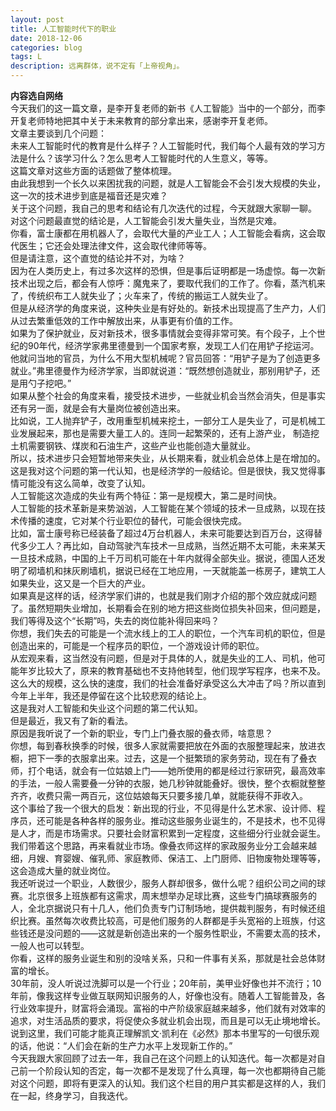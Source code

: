 ```yaml
---
layout: post
title: 人工智能时代下的职业
date: 2018-12-06
categories: blog
tags: L
description: 远离群体，说不定有「上帝视角」。
---
```

**内容选自网络**   
今天我们的这一篇文章，是李开复老师的新书《人工智能》当中的一个部分，而李开复老师特地把其中关于未来教育的部分拿出来，感谢李开复老师。  
文章主要谈到几个问题：  
未来人工智能时代的教育是什么样子？人工智能时代，我们每个人最有效的学习方法是什么？该学习什么？怎么思考人工智能时代的人生意义，等等。  
这篇文章对这些方面的话题做了整体梳理。   
由此我想到一个长久以来困扰我的问题，就是人工智能会不会引发大规模的失业，这一次的技术进步到底是福音还是灾难？  
关于这个问题，我自己的思考和结论有几次迭代的过程，今天就跟大家聊一聊。  
对这个问题最直觉的结论是，人工智能会引发大量失业，当然是灾难。  
你看，富士康都在用机器人了，会取代大量的产业工人；人工智能会看病，这会取代医生；它还会处理法律文件，这会取代律师等等。  
但是请注意，这个直觉的结论并不对，为啥？  
因为在人类历史上，有过多次这样的恐惧，但是事后证明都是一场虚惊。每一次新技术出现之后，都会有人惊呼：魔鬼来了，要取代我们的工作了。你看，蒸汽机来了，传统织布工人就失业了；火车来了，传统的搬运工人就失业了。  
但是从经济学的角度来说，这种失业是有好处的。新技术出现提高了生产力，人们从过去繁重低效的工作中解放出来，从事更有价值的工作。  
如果为了保护就业，反对新技术，很多事情就会变得非常可笑。有个段子，上个世纪的90年代，经济学家弗里德曼到一个国家考察，发现工人们在用铲子挖运河。他就问当地的官员，为什么不用大型机械呢？官员回答：“用铲子是为了创造更多就业。”弗里德曼作为经济学家，当即就说道：“既然想创造就业，那别用铲子，还是用勺子挖吧。”  
如果从整个社会的角度来看，接受技术进步，一些就业机会当然会消失，但是事实还有另一面，就是会有大量岗位被创造出来。  
比如说，工人抛弃铲子，改用重型机械来挖土，一部分工人是失业了，可是机械工业发展起来，那也是需要大量工人的。连同一起繁荣的，还有上游产业， 制造挖土机需要钢铁、煤炭和石油生产，这些产业也能创造大量就业。  
所以，技术进步只会短暂地带来失业，从长期来看，就业机会总体上是在增加的。  
这是我对这个问题的第一代认知，也是经济学的一般结论。但是很快，我又觉得事情可能没有这么简单，改变了认知。  
人工智能这次造成的失业有两个特征：第一是规模大，第二是时间快。  
人工智能的技术革新是来势汹汹，人工智能在某个领域的技术一旦成熟，以现在技术传播的速度，它对某个行业职位的替代，可能会很快完成。  
比如，富士康号称已经装备了超过4万台机器人，未来可能要达到百万台，这得替代多少工人？再比如，自动驾驶汽车技术一旦成熟，当然近期不太可能，未来某天一旦技术成熟，中国的上千万司机可能在十年内就得全部失业。据说，德国人还发明了砌墙机和抹灰刷墙机，据说已经在工地应用，一天就能盖一栋房子，建筑工人如果失业，这又是一个巨大的产业。  
如果真是这样的话，经济学家们讲的，也就是我们刚才介绍的那个效应就成问题了。虽然短期失业增加，长期看会在别的地方把这些岗位损失补回来，但问题是，我们等得及这个“长期”吗，失去的岗位能补得回来吗？  
你想，我们失去的可能是一个流水线上的工人的职位，一个汽车司机的职位，但是创造出来的，可能是一个程序员的职位，一个游戏设计师的职位。  
从宏观来看，这当然没有问题，但是对于具体的人，就是失业的工人、司机，他可能年岁比较大了，原来的教育基础也不支持他转型，他们现学写程序，也来不及。  
这么大的规模，这么快的速度，我们的社会准备好承受这么大冲击了吗？所以直到今年上半年，我还是停留在这个比较悲观的结论上。  
这是我对人工智能和失业这个问题的第二代认知。  
但是最近，我又有了新的看法。  
原因是我听说了一个新的职业，专门上门叠衣服的叠衣师，啥意思？  
你想，每到春秋换季的时候，很多人家就需要把放在外面的衣服整理起来，放进衣橱，把下一季的衣服拿出来。过去，这是一个挺繁琐的家务劳动，现在有了叠衣师，打个电话，就会有一位姑娘上门——她所使用的都是经过行家研究，最高效率的手法，一般人需要叠一分钟的衣服，她几秒钟就能叠好。很快，整个衣橱就整整齐齐，收费只需一两百元，这位姑娘每天只要多接几单，就能获得不菲收入。  
这个事给了我一个很大的启发：新出现的行业，不见得是什么艺术家、设计师、程序员，还可能是各种各样的服务业。推动这些服务业诞生的，不是技术，也不见得是人才，而是市场需求。只要社会财富积累到一定程度，这些细分行业就会诞生。  
我们带着这个思路，再来看就业市场。像叠衣师这样的家政服务业分工会越来越细，月嫂、育婴嫂、催乳师、家庭教师、保洁工、上门厨师、旧物废物处理等等，这会造成大量的就业岗位。  
我还听说过一个职业，人数很少，服务人群却很多，做什么呢？组织公司之间的球赛。北京很多上班族都有这需求，周末想举办足球比赛，这些专门搞球赛服务的人，全北京据说只有十几人，他们负责专门订制场地，提供裁判服务，有时候还组织比赛。虽然每次收费比较高，可是他们服务的人群都是手头宽裕的上班族，付这些钱还是没问题的——这就是新创造出来的一个服务性职业，不需要太高的技术，一般人也可以转型。  
你看，这样的服务业诞生和别的没啥关系，只和一件事有关系，那就是社会总体财富的增长。  
30年前，没人听说过洗脚可以是一个行业；20年前，美甲业好像也并不流行；10年前，像我这样专业做互联网知识服务的人，好像也没有。随着人工智能普及，各行业效率提升，财富将会涌现。富裕的中产阶级家庭越来越多，他们就有对效率的追求，对生活品质的要求，将促使众多就业机会出现，而且是可以无止境地增长。  
说到这里，我们可能才能真正理解凯文·凯利在《必然》那本书里写的一句很乐观的话，他说：“人们会在新的生产力水平上发现新工作的。”  
今天我跟大家回顾了过去一年，我自己在这个问题上的认知迭代。每一次都是对自己前一个阶段认知的否定，每一次都不是发现了什么真理，每一次也都期待自己能对这个问题，即将有更深入的认知。我们这个栏目的用户其实都是这样的人，我们在一起，终身学习，自我迭代。  
